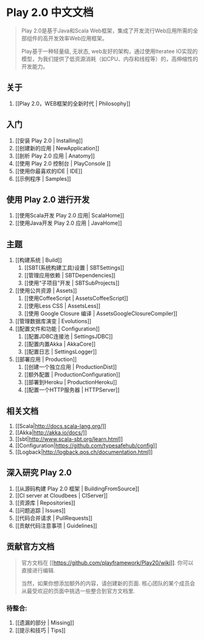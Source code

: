 # Play 2.0 中文文档

> Play 2.0是基于Java和Scala Web框架，集成了开发流行Web应用所需的全部组件的高开发效率Web应用框架。
>
> Play基于一种轻量级, 无状态, web友好的架构，通过使用Iteratee IO实现的模型，为我们提供了低资源消耗（如CPU、内存和线程等）的，高伸缩性的开发能力。

## 关于

1. [[Play 2.0，WEB框架的全新时代 | Philosophy]]

## 入门

1. [[安装 Play 2.0 | Installing]]
1. [[创建新的应用 | NewApplication]]
1. [[剖析 Play 2.0 应用 | Anatomy]]
1. [[使用 Play 2.0 控制台 | PlayConsole ]]
1. [[使用你最喜欢的IDE | IDE]]
1. [[示例程序 | Samples]]

## 使用 Play 2.0 进行开发

1. [[使用Scala开发 Play 2.0 应用| ScalaHome]]
1. [[使用Java开发 Play 2.0 应用 | JavaHome]]

## 主题

1. [[构建系统 | Build]]
    1. [[SBT(系统构建工具)设置 | SBTSettings]]
    1. [[管理应用依赖 | SBTDependencies]]
    1. [[使用“子项目”开发 | SBTSubProjects]]
1. [[使用公共资源 | Assets]]
    1. [[使用CoffeeScript | AssetsCoffeeScript]]
    1. [[使用Less CSS | AssetsLess]]
    1. [[使用 Google Closure 编译 | AssetsGoogleClosureCompiler]]
1. [[管理数据库演变 | Evolutions]]
1. [[配置文件和功能 | Configuration]]
    1. [[配置JDBC连接池 | SettingsJDBC]]
    1. [[配置内置Akka | AkkaCore]]
    1. [[配置日志 | SettingsLogger]]
1. [[部署应用 | Production]]
    1. [[创建一个独立应用 | ProductionDist]]
    1. [[额外配置 | ProductionConfiguration]]
    1. [[部署到Heroku | ProductionHeroku]]
    1. [[配置一个HTTP服务器 | HTTPServer]]

## 相关文档

1. [[Scala|http://docs.scala-lang.org/]]
1. [[Akka|http://akka.io/docs/]]
1. [[sbt|http://www.scala-sbt.org/learn.html]]
1. [[Configuration|https://github.com/typesafehub/config]]
1. [[Logback|http://logback.qos.ch/documentation.html]]

## 深入研究 Play 2.0

1. [[从源码构建 Play 2.0 框架 | BuildingFromSource]]
1. [[CI server at Cloudbees | CIServer]]
1. [[资源库 | Repositories]]
1. [[问题追踪 | Issues]]
1. [[代码合并请求 | PullRequests]]
1. [[贡献代码注意事项 | Guidelines]]

## 贡献官方文档

> 官方文档在 [[https://github.com/playframework/Play20/wiki]]. 你可以直接进行编辑. 
>
> 当然，如果你想添加额外的内容，请创建新的页面. 核心团队的某个成员会从最受欢迎的页面中挑选一些整合到官方文档里.

### 待整合:

1. [[遗漏的部分 | Missing]]
1. [[提示和技巧 | Tips]]